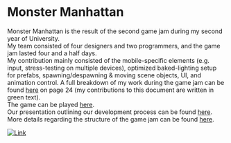 # Monster Manhattan

Monster Manhattan is the result of the second game jam during my second year of University.  
My team consisted of four designers and two programmers, and the game jam lasted four and a half days.  
My contribution mainly consisted of the mobile-specific elements (e.g. input, stress-testing on multiple devices), optimized baked-lighting setup for prefabs, spawning/despawning & moving scene objects, UI, and animation control.
A full breakdown of my work during the game jam can be found <a href="https://docs.google.com/document/d/1rHSQfhOveiJ1pYB36WROPP3nDyWpT9nfx-c_QIptU44/view" target="_blank">here</a> on page 24 (my contributions to this document are written in green text).  
The game can be played <a href="Monster Manhattan.apk" target="_blank">here</a>.  
Our presentation outlining our development process can be found <a href="Presentation" target="_blank">here</a>.  
More details regarding the structure of the game jam can be found <a href="Teaching Structure.docx" target="_blank">here</a>.

<a href="https://drive.google.com/file/d/1RPQRdCdVJvlzAOH7UvFYJNuN60W0ptKp/view" target="_blank">
<img src="gif.gif" alt="Link">
</a>
